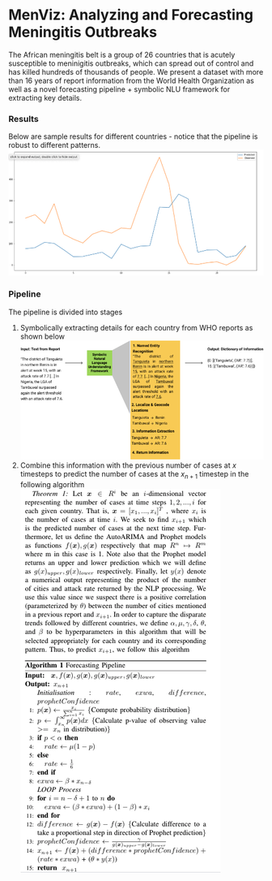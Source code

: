 # MenViz: Analyzing and Forecasting Meningitis Outbreaks
The African meningitis belt is a group of 26 countries that is acutely susceptible to meninigitis outbreaks, which can spread out of control and has killed hundreds of thousands of people. We present a dataset with more than 16 years of report information from the World Health Organization as well as a novel forecasting pipeline + symbolic NLU framework for extracting key details. 

### Results
Below are sample results for different countries - notice that the pipeline is robust to different patterns.
![](supporting_files/result_1.png)

### Pipeline
The pipeline is divided into stages
1. Symbolically extracting details for each country from WHO reports as shown below
![](supporting_files/nlp.png)
2. Combine this information with the previous number of cases at $x$ timesteps to predict the number of cases at the $x_{n+1}$ timestep in the following algorithm
![](supporting_files/algorithm.png)



